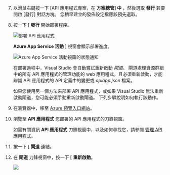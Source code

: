 7. 以滑鼠右鍵按一下 [API 應用程式專案，在 **方案總管] 中** ，然後選取 **發行** 若要開啟 [發行] 對話方塊。 您稍早建立的發佈設定檔應該預先選取。 

9. 按一下 [ **發行** 開始部署程序。 

    ![部署 API 應用程式](./media/app-service-api-pub-web-deploy/26-5-deployment-success-v3.png)

     **Azure App Service 活動** ] 視窗會顯示部署進度。 

    ![Azure App Service 活動視窗的狀態通知](./media/app-service-api-pub-web-deploy/26-5-deployment-success-v4.png)

    在部署過程中，Visual Studio 會自動嘗試重新啟動 *閘道*。 閘道處理資源群組中的所有 API 應用程式的管理功能的 web 應用程式，且必須重新啟動，才能辨識 API 應用程式的 API 定義中的變更或 *apiapp.json* 檔案。 
 
    如果您使用另一個方法來部署 API 應用程式，或如果 Visual Studio 無法重新啟動閘道，您可能必須手動重新啟動閘道。 下列步驟說明如何執行該動作。

1. 在瀏覽器中，移至 [Azure 預覽入口網站](https://portal.azure.com)。 

2. 瀏覽至 **API 應用程式** 您部署的 API 應用程式的刀鋒視窗。

    如需有關資訊 **API 應用程式** 刀鋒視窗中，以及如何尋找它，請參閱 [管理 API 應用程式](../articles/app-service-api/app-service-api-manage-in-portal.md)。

4. 按一下 [ **閘道** 連結。

3. 在 **閘道** 刀鋒視窗中，按一下 [ **重新啟動**。

    ![](./media/app-service-api-pub-web-deploy/restartgateway.png)

